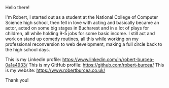Hello there!

I'm Robert, I started out as a student at the National College of Computer Science high school, then fell in love with acting and basically became an actor, acted on some big stages in Bucharest and in a lot of plays for children, all while holding 9-5 jobs for some basic income. I still act and work on stand up comedy routines, all this while working on my professional reconversion to web development, making a full circle back to the high school days.

This is my Linkedin profile: https://www.linkedin.com/in/robert-burcea-0a1a4933/
This is my GitHub profile: https://github.com/robert-burcea/
This is my website: https://www.robertburcea.co.uk/

Thank you!
